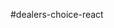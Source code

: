 #dealers-choice-react

<!-- the only requirement is that you build a react application which loads data with an axios call

Phase 0
    x setup install sequelize, pg, and express and nodemon as a dev dependency
    x add a server.js file
    x add a start:dev script which has nodemon call server.js

Phase 1
   x add a backend data model and seed some data

Phase 2
   x add express and a GET api route which will be used to on the front end to return your data
   x /api/your_model_name_pluralized_goes_here (ie things, people, pets, etc.. etc.)

Phase 3
   x add a GET / route to return index.html

Phase 4
   x setup a React application which will load the data from your backend xroute by making an axios call. Look up the cdn for axios and add it as xscript tag which loads it. You only need one class component for this.
Phase n+ (extra credit)
    separate out your sever side code
       x you can have a separate file for your data layer (sequelize code)
        you can have a separate file for your /api routes (you only have one so far)
    add ability to delete data
    add the ability to insert data -->